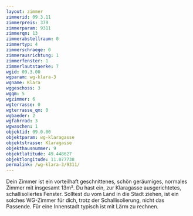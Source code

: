 ```yaml
---
layout: zimmer
zimmerid: 09.3.11
zimmerpreis: 379
zimmerparam: 9311
zimmerqm: 13
zimmerabstellraum: 0
zimmertyp: 4
zimmerschraege: 0
zimmerausrichtung: 1
zimmerfenster: 1
zimmerlautstaerke: 7
wgid: 09.3.00
wgparam: wg-klara-3
wgname: Klara
wggeschoss: 3
wgqm: 5
wgzimmer: 6
wgterrasse: 0
wgterrasse_qm: 0
wgbaeder: 2
wgfahrrad: 3
wgwaschen: 1
objektid: 09.0.00
objektparam: wg-klaragasse
objektstrasse: Klaragasse
objekthausnummer: 9
objektlatitude: 49.448627
objektlongitude: 11.077738
permalink: /wg-klara-3/9311/
---
```

Dein Zimmer ist ein vorteilhaft geschnittenes, schön geräumiges, normales Zimmer mit insgesamt 13m². Du hast ein, zur Klaragasse ausgerichtetes, schallisoliertes Fenster. Solltest du vom Land in die Stadt ziehen, ist ein solches WG-Zimmer für dich, trotz der Schallisolierung, nicht das Passende. Für eine Innenstadt typisch ist mit Lärm zu rechnen. 